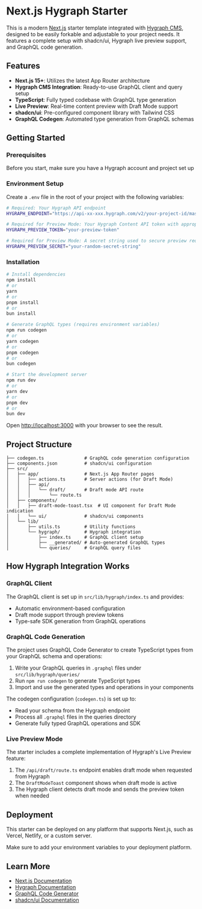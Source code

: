 # Next.js Hygraph Starter

This is a modern [Next.js](https://nextjs.org) starter template integrated with [Hygraph CMS](https://hygraph.com), designed to be easily forkable and adjustable to your project needs. It features a complete setup with shadcn/ui, Hygraph live preview support, and GraphQL code generation.

## Features

- **Next.js 15+**: Utilizes the latest App Router architecture
- **Hygraph CMS Integration**: Ready-to-use GraphQL client and query setup
- **TypeScript**: Fully typed codebase with GraphQL type generation
- **Live Preview**: Real-time content preview with Draft Mode support
- **shadcn/ui**: Pre-configured component library with Tailwind CSS
- **GraphQL Codegen**: Automated type generation from GraphQL schemas

## Getting Started

### Prerequisites

Before you start, make sure you have a Hygraph account and project set up

### Environment Setup

Create a `.env` file in the root of your project with the following variables:

```bash
# Required: Your Hygraph API endpoint
HYGRAPH_ENDPOINT="https://api-xx-xxx.hygraph.com/v2/your-project-id/master"

# Required for Preview Mode: Your Hygraph Content API token with appropriate permissions
HYGRAPH_PREVIEW_TOKEN="your-preview-token"

# Required for Preview Mode: A secret string used to secure preview requests
HYGRAPH_PREVIEW_SECRET="your-random-secret-string"
```

### Installation

```bash
# Install dependencies
npm install
# or
yarn
# or
pnpm install
# or
bun install

# Generate GraphQL types (requires environment variables)
npm run codegen
# or
yarn codegen
# or
pnpm codegen
# or
bun codegen

# Start the development server
npm run dev
# or
yarn dev
# or
pnpm dev
# or
bun dev
```

Open [http://localhost:3000](http://localhost:3000) with your browser to see the result.

## Project Structure

```
├── codegen.ts               # GraphQL code generation configuration
├── components.json          # shadcn/ui configuration
├── src/
│   ├── app/                 # Next.js App Router pages
│   │   ├── actions.ts       # Server actions (for Draft Mode)
│   │   ├── api/
│   │   │   └── draft/       # Draft mode API route
│   │   │       └── route.ts
│   ├── components/
│   │   ├── draft-mode-toast.tsx  # UI component for Draft Mode indication
│   │   └── ui/              # shadcn/ui components
│   └── lib/
│       ├── utils.ts         # Utility functions
│       └── hygraph/         # Hygraph integration
│           ├── index.ts     # GraphQL client setup
│           ├── __generated/ # Auto-generated GraphQL types
│           └── queries/     # GraphQL query files
```

## How Hygraph Integration Works

### GraphQL Client

The GraphQL client is set up in `src/lib/hygraph/index.ts` and provides:

- Automatic environment-based configuration
- Draft mode support through preview tokens
- Type-safe SDK generation from GraphQL operations

### GraphQL Code Generation

The project uses GraphQL Code Generator to create TypeScript types from your GraphQL schema and operations:

1. Write your GraphQL queries in `.graphql` files under `src/lib/hygraph/queries/`
2. Run `npm run codegen` to generate TypeScript types
3. Import and use the generated types and operations in your components

The codegen configuration (`codegen.ts`) is set up to:

- Read your schema from the Hygraph endpoint
- Process all `.graphql` files in the queries directory
- Generate fully typed GraphQL operations and SDK

### Live Preview Mode

The starter includes a complete implementation of Hygraph's Live Preview feature:

1. The `/api/draft/route.ts` endpoint enables draft mode when requested from Hygraph
2. The `DraftModeToast` component shows when draft mode is active
3. The Hygraph client detects draft mode and sends the preview token when needed

## Deployment

This starter can be deployed on any platform that supports Next.js, such as Vercel, Netlify, or a custom server.

Make sure to add your environment variables to your deployment platform.

## Learn More

- [Next.js Documentation](https://nextjs.org/docs)
- [Hygraph Documentation](https://hygraph.com/docs)
- [GraphQL Code Generator](https://www.graphql-code-generator.com/)
- [shadcn/ui Documentation](https://ui.shadcn.com/)
